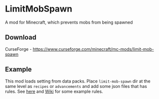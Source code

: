 # LimitMobSpawn
A mod for Minecraft, which prevents mobs from being spawned

## Download
CurseForge - https://www.curseforge.com/minecraft/mc-mods/limit-mob-spawn

## Example
This mod loads setting from data packs. Place `limit-mob-spawn` dir at the same level as `recipes` or `advancements` and add some json files that has rules.
See [here][json example] and [Wiki] for some example rules.

[json example]: https://github.com/Kotori316/LimitMobSpawn/tree/master/src/test/resources/data/limit-mob-spawn/limit-mob-spawn
[Wiki]: https://github.com/Kotori316/LimitMobSpawn/wiki
